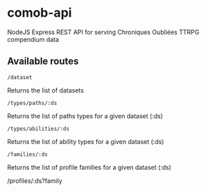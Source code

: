 # comob-api
NodeJS Express REST API for serving Chroniques Oubliées TTRPG compendium data

## Available routes

    /dataset

Returns the list of datasets

    /types/paths/:ds
    
Returns the list of paths types for a given dataset (:ds)

    /types/abilities/:ds

Returns the list of ability types for a given dataset (:ds)

    /families/:ds

Returns the list of profile families for a given dataset (:ds)

/profiles/:ds?family


<!--stackedit_data:
eyJoaXN0b3J5IjpbLTQ5OTA0ODI5OSwxOTk4MzkwMDAsLTEwOD
gzNDY4ODAsMTM4OTMyNDE3OCwyMjQyNjkxMDhdfQ==
-->
